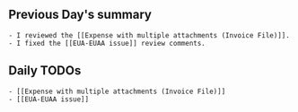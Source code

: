 ## Previous Day's summary
	- I reviewed the [[Expense with multiple attachments (Invoice File)]].
	- I fixed the [[EUA-EUAA issue]] review comments.
## Daily TODOs
	- [[Expense with multiple attachments (Invoice File)]]
	- [[EUA-EUAA issue]]